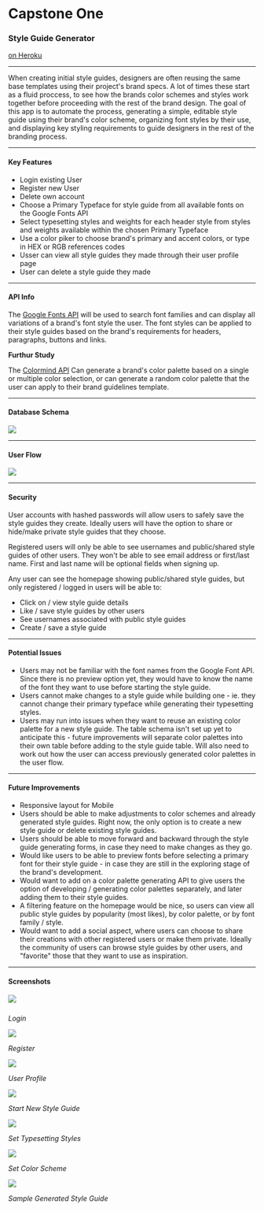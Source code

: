 # Capstone One

### Style Guide Generator

[on Heroku](https://sasha-capstone-1.herokuapp.com/login)

------

When creating initial style guides, designers are often reusing the same base templates using their project's brand specs. A lot of times these start as a fluid proccess, to see how the brands color schemes and styles work together before proceeding with the rest of the brand design. The goal of this app is to automate the process, generating a simple, editable style guide using their brand's color scheme, organizing font styles by their use, and displaying key styling requirements to guide designers in the rest of the branding process. 

------

#### Key Features

* Login existing User
* Register new User
* Delete own account
* Choose a Primary Typeface for style guide from all available fonts on the Google Fonts API
* Select typesetting styles and weights for each header style from  styles and weights available within the chosen Primary Typeface
* Use a color piker to choose brand's primary and accent colors, or type in HEX or RGB references codes
* Usser can view all style guides they made through their user profile page
* User can delete a style guide they made

------

#### API Info

The [Google Fonts API](https://developers.google.com/fonts/docs/developer_api) will be used to search font families and can display all variations of a brand's font style the user. The font styles can be applied to their style guides based on the brand's requirements for headers, paragraphs, buttons and links. 



**Furthur Study**

The [Colormind API](http://colormind.io/api-access/) Can generate a brand's color palette based on a single or multiple color selection, or can generate a random color palette that the user can apply to their brand guidelines template.

------

#### Database Schema

![](proposal/Capstone_1_schema_v3.png)

------

#### User Flow

![](proposal/userflow_brand-guidelines-generator_v2.png)



------

#### Security

User accounts with hashed passwords will allow users to safely save the style guides they create. Ideally users will have the option to share or hide/make private  style guides that they choose. 

Registered users will only be able to see usernames and public/shared style guides of other users. They won't be able to see email address or first/last name. First and last name will be optional fields when signing up.

Any user can see the homepage showing public/shared style guides, but only registered / logged in users will be able to: 

* Click on / view style guide details
* Like / save style guides by other users
* See usernames associated with public style guides
* Create / save a style guide

------

#### Potential Issues

* Users may not be familiar with the font names from the Google Font API. Since there is no preview option yet, they would have to know the name of the font they want to use before starting the style guide.
* Users cannot make changes to a style guide while building one - ie. they cannot change their primary typeface while generating their typesetting styles. 
* Users may run into issues when they want to reuse an existing color palette for a new style guide. The table schema isn't set up yet to anticipate this - future improvements will separate color palettes into their own table before adding to the style guide table. Will also need to work out how the user can access previously generated color palettes in the user flow. 

------

#### Future Improvements

* Responsive layout for Mobile
* Users should be able to make adjustments to color schemes and already generated style guides. Right now, the only option is to create a new style guide or delete existing style guides. 
* Users should be able to move forward and backward through the style guide generating forms, in case they need to make changes as they go. 
* Would like users to be able to preview fonts before selecting a primary font for their style guide - in case they are still in the exploring stage of the brand's development.
* Would want to add on a color palette generating API to give users the option of developing / generating color palettes separately, and later adding them to their style guides.
* A filtering feature on the homepage would be nice, so users can view all public style guides by popularity (most likes), by color palette, or by font family / style.
* Would want to add a social aspect, where users can choose to share their creations with other registered users or make them private. Ideally the community of users can browse style guides by other users, and  "favorite" those that they want to use as inspiration. 

------

#### Screenshots



##### ![](sceenshots/login.png)

*Login*



![](sceenshots/register.png)

*Register*



![](sceenshots/user_profile.png)

*User Profile*



![](sceenshots/start_new_style_guide.png)

*Start New Style Guide*



![](sceenshots/typeface_form.png)

*Set Typesetting Styles*



![](sceenshots/color_scheme_form.png)

*Set Color Scheme*



![](sceenshots/generated_style_guide.png)

*Sample Generated Style Guide*

